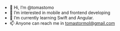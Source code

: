 - 👋 Hi, I’m @tomastomo
- 👀 I’m interested in mobile and frontend developing
- 🌱 I’m currently learning Swift and Angular.
- 📫 Anyone can reach me in tomastormol@gmail.com

<!---
tomastomo/tomastomo is a ✨ special ✨ repository because its `README.md` (this file) appears on your GitHub profile.
You can click the Preview link to take a look at your changes.
--->
